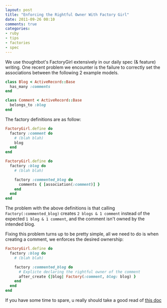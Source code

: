 ```yaml
---
layout: post
title: "Enforcing the Rightful Owner With Factory Girl"
date: 2011-09-26 00:10
comments: true
categories: 
- ruby
- tips
- factories
- spec
---
```


We use thoughtbot's FactoryGirl extensively in our daily spec (& feature)
writing. One recent problem we encounter is the failure to correctly set the
associations between the following 2 example models.

``` ruby
class Blog < ActiveRecord::Base
  has_many :comments
end

class Comment < ActiveRecord::Base
  belongs_to :blog
end
```

The factory definitions are as follow:

``` ruby
FactoryGirl.define do
  factory :comment do
    # (blah blah)
    blog
  end
end

FactoryGirl.define do
  factory :blog do
    # (blah blah)

    factory :commented_blog do
      comments { [association(:comment)] }
    end
  end
end
```

The problem with the above definitions is that calling
`Factory(:commented_blog)` creates `2 blogs & 1 comment` instead of the
expected `1 blog & 1 comment`, and the comment isn't owned by the
intended blog.

Fixing this problem turns up to be pretty simple, all we need to do
is when creating a comment, we enforces the desired ownership:

``` ruby
FactoryGirl.define do
  factory :blog do
    # (blah blah)

    factory :commented_blog do
      # Explicte declaring the rightful owner of the comment
      after_create {|blog| Factory(:comment, blog: blog) }
    end
  end
end
```

If you have some time to spare, u really should take a good read of [this doc
](https://github.com/thoughtbot/factory_girl/blob/master/GETTING_STARTED.md)
